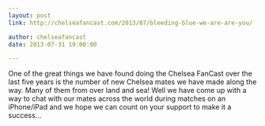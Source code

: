 ```yaml
---
layout: post
link: http://chelseafancast.com/2013/07/bleeding-blue-we-are-are-you/

author: chelseafancast
date: 2013-07-31 19:00:00

---
```


One of the great things we have found doing the Chelsea FanCast over the last five years is the number of new Chelsea mates we have made along the way. Many of them from over land and sea! Well we have come up with a way to chat with our mates across the world during matches on an iPhone/iPad and we hope we can count on your support to make it a success...
